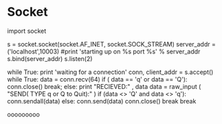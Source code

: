 # Socket
import socket 

s = socket.socket(socket.AF_INET, socket.SOCK_STREAM)
server_addr = ('localhost',10003)
#print 'starting up on %s port %s' % server_addr
s.bind(server_addr)
s.listen(2)

while True:
	print 'waiting for a connection'
	conn, client_addr = s.accept()
	while True:
		data = conn.recv(64)
		if ( data == 'q' or data == 'Q'):
       			conn.close()
			break;
		else:
			print "RECIEVED:" , data
			data = raw_input ( "SEND( TYPE q or Q to Quit):" )
        		if (data <> 'Q' and data <> 'q'):
            			conn.sendall(data)
    			else:
         			conn.send(data)
         			conn.close()
         			break
	break


ooooooooo
